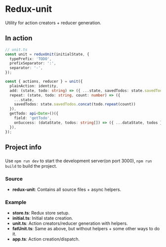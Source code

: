 # Redux-unit

Utility for action creators + reducer generation.

## In action

```ts
// unit.ts
const unit = reduxUnit(initialState, {
  typePrefix: 'TODO',
  prefixSeparator: ':',
  separator: '-',
});

const { actions, reducer } = unit({
  plainAction: identity,
  add: (state, todo: string) => ({ ...state, savedTodos: state.savedTodos.concat(todo) }),
  repeat: (state, todo: string, count: number) => ({
    ...state,
    savedTodos: state.savedTodos.concat(todo.repeat(count))
  }),
  getTodo: api<Date>()({
    field: 'getTodo',
    onSuccess: (dataState, todos: string[]) => ({ ...dataState, todos }),
  }),
});
```

## Project info

###

Use `npm run dev` to start the development server(on port 3000), `npm run build` to build the project.

### Source

* **redux-unit**: Contains all source files + async helpers.

### Example

* **store.ts**: Redux store setup.
* **initial.ts**: Initial state creation.
* **unit.ts**: Action creators/reducer generation with helpers.
* **fatUnit.ts**: Same as above, but without helpers + some other ways to do it.
* **app.ts**: Action creation/dispatch.
